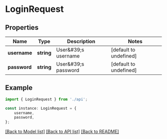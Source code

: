 # LoginRequest


## Properties

Name | Type | Description | Notes
------------ | ------------- | ------------- | -------------
**username** | **string** | User\&#39;s username | [default to undefined]
**password** | **string** | User\&#39;s password | [default to undefined]

## Example

```typescript
import { LoginRequest } from './api';

const instance: LoginRequest = {
    username,
    password,
};
```

[[Back to Model list]](../README.md#documentation-for-models) [[Back to API list]](../README.md#documentation-for-api-endpoints) [[Back to README]](../README.md)
